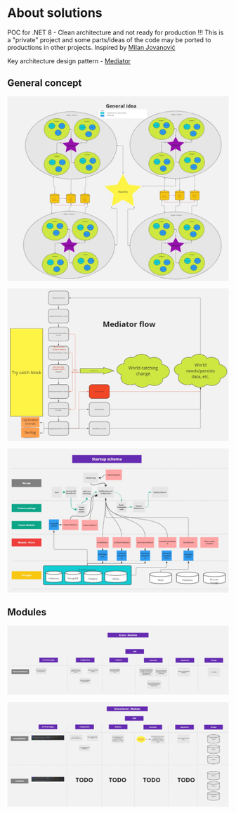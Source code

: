 # About solutions
POC for .NET 8 - Clean architecture and not ready for production !!! This is a "private" project and some parts/ideas of the code may be ported to productions in other projects.
Inspired by [Milan Jovanović](https://www.youtube.com/@MilanJovanovicTech)

Key architecture design pattern - [Mediator](https://refactoring.guru/design-patterns/mediator)

## General concept
![GeneralIdea.jpg](Doc/UML/GeneralIdea.jpg)

![MediatorFlow.jpg](Doc/UML/MediatorFlow.jpg)

![StartupSchema.jpg](Doc/UML/StartupSchema.jpg)

## Modules
![ACoreModules.jpg](Doc/UML/ACoreModules.jpg)

![ACoreServerModules.jpg](Doc/UML/ACoreServerModules.jpg)




